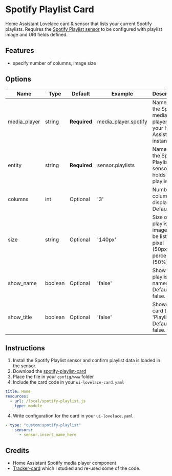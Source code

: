# Spotify Playlist Card
Home Assistant Lovelace card &amp; sensor that lists your current Spotify playlists. Requires the [Spotify Playlist sensor](https://github.com/dnguyen800/Spotify-Playlist-Sensor) to be configured with playlist image and URI fields defined. 

## Features

  - specify number of columns, image size
  

## Options

| Name | Type | Default | Example | Description
| ---- | ---- | ------- | --------- | -----------
| media_player | string | **Required** | media_player.spotify | Name of the Spotify media player in your Home Assistant instance.
| entity| string | **Required** | sensor.playlists | Name of the Spotify Playlist sensor that holds your playlist info.
| columns | int | Optional | '3' | Number of columns to display. Default is 3
| size | string | Optional | '140px' | Size of playlist image. Can be listed as pixel (50px) or percentage (50%).
| show_name | boolean | Optional | 'false' | Show playlist names. Defaults to false.
| show_title | boolean | Optional | 'false' | Shows the card title, 'Playlist'. Defaults to false.

## Instructions
1. Install the Spotify Playlist sensor and confirm playlist data is loaded in the sensor.
1. Download the [spotify-playlist-card](https://raw.githubusercontent.com/dnguyen800/Spotify-Playlist/master/spotify-playlist-card.js)
2. Place the file in your `config/www` folder
3. Include the card code in your `ui-lovelace-card.yaml`
```yaml
title: Home
resources:
  - url: /local/spotify-playlist.js
    type: module
```
4. Write configuration for the card in your `ui-lovelace.yaml`

```yaml
- type: "custom:spotify-playlist"
    sensors:
      - sensor.insert_name_here
```


## Credits
  - Home Assistant Spotify media player component
  - [Tracker-card](https://github.com/custom-cards/tracker-card) which I studied and re-used some of the code.

